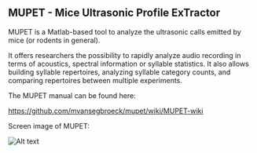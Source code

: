 ## MUPET - Mice Ultrasonic Profile ExTractor

MUPET is a Matlab-based tool to analyze the ultrasonic calls emitted by mice (or rodents in general).

It offers researchers the possibility to rapidly analyze audio recording in terms of acoustics, spectral information or syllable statistics. It also allows building syllable repertoires, analyzing syllable category counts, and comparing repertoires between multiple experiments.

The MUPET manual can be found here:  

https://github.com/mvansegbroeck/mupet/wiki/MUPET-wiki

Screen image of MUPET:

![Alt text](https://db.tt/O2M5GzEO "Mupet screen image")
